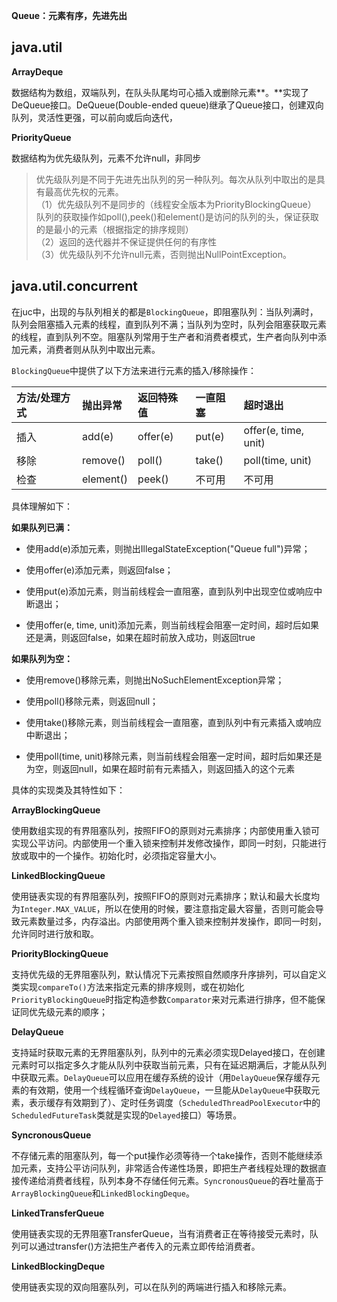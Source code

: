**Queue：元素有序，先进先出**

## java.util

**ArrayDeque**

数据结构为数组，双端队列，在队头队尾均可心插入或删除元素**。**实现了DeQueue接口。DeQueue\(Double-ended queue\)继承了Queue接口，创建双向队列，灵活性更强，可以前向或后向迭代，

**PriorityQueue**

数据结构为优先级队列，元素不允许null，非同步

> 优先级队列是不同于先进先出队列的另一种队列。每次从队列中取出的是具有最高优先权的元素。  
> （1）优先级队列不是同步的（线程安全版本为PriorityBlockingQueue）  
> 队列的获取操作如poll\(\),peek\(\)和element\(\)是访问的队列的头，保证获取的是最小的元素（根据指定的排序规则）  
> （2）返回的迭代器并不保证提供任何的有序性  
> （3）优先级队列不允许null元素，否则抛出NullPointException。

## java.util.concurrent

在juc中，出现的与队列相关的都是`BlockingQueue`，即阻塞队列：当队列满时，队列会阻塞插入元素的线程，直到队列不满；当队列为空时，队列会阻塞获取元素的线程，直到队列不空。阻塞队列常用于生产者和消费者模式，生产者向队列中添加元素，消费者则从队列中取出元素。

`BlockingQueue`中提供了以下方法来进行元素的插入/移除操作：

| 方法/处理方式 | 抛出异常 | 返回特殊值 | 一直阻塞 | 超时退出 |
| :--- | :--- | :--- | :--- | :--- |
| 插入 | add\(e\) | offer\(e\) | put\(e\) | offer\(e, time, unit\) |
| 移除 | remove\(\) | poll\(\) | take\(\) | poll\(time, unit\) |
| 检查 | element\(\) | peek\(\) | 不可用 | 不可用 |

具体理解如下：

**如果队列已满：**

* 使用add\(e\)添加元素，则抛出IllegalStateException\("Queue full"\)异常；

* 使用offer\(e\)添加元素，则返回false；

* 使用put\(e\)添加元素，则当前线程会一直阻塞，直到队列中出现空位或响应中断退出；

* 使用offer\(e, time, unit\)添加元素，则当前线程会阻塞一定时间，超时后如果还是满，则返回false，如果在超时前放入成功，则返回true

**如果队列为空：**

* 使用remove\(\)移除元素，则抛出NoSuchElementException异常；

* 使用poll\(\)移除元素，则返回null；

* 使用take\(\)移除元素，则当前线程会一直阻塞，直到队列中有元素插入或响应中断退出；

* 使用poll\(time, unit\)移除元素，则当前线程会阻塞一定时间，超时后如果还是为空，则返回null，如果在超时前有元素插入，则返回插入的这个元素

具体的实现类及其特性如下：

**ArrayBlockingQueue**

使用数组实现的有界阻塞队列，按照FIFO的原则对元素排序；内部使用重入锁可实现公平访问。内部使用一个重入锁来控制并发修改操作，即同一时刻，只能进行放或取中的一个操作。初始化时，必须指定容量大小。

**LinkedBlockingQueue**

使用链表实现的有界阻塞队列，按照FIFO的原则对元素排序；默认和最大长度均为`Integer.MAX_VALUE`，所以在使用的时候，要注意指定最大容量，否则可能会导致元素数量过多，内存溢出。内部使用两个重入锁来控制并发操作，即同一时刻，允许同时进行放和取。

**PriorityBlockingQueue**

支持优先级的无界阻塞队列，默认情况下元素按照自然顺序升序排列，可以自定义类实现`compareTo()`方法来指定元素的排序规则，或在初始化`PriorityBlockingQueue`时指定构造参数`Comparator`来对元素进行排序，但不能保证同优先级元素的顺序；

**DelayQueue**

支持延时获取元素的无界阻塞队列，队列中的元素必须实现Delayed接口，在创建元素时可以指定多久才能从队列中获取当前元素，只有在延迟期满后，才能从队列中获取元素。`DelayQueue`可以应用在缓存系统的设计（用`DelayQueue`保存缓存元素的有效期，使用一个线程循环查询`DelayQueue`，一旦能从`DelayQueue`中获取元素，表示缓存有效期到了）、定时任务调度（`ScheduledThreadPoolExecutor`中的`ScheduledFutureTask`类就是实现的`Delayed`接口）等场景。

**SyncronousQueue**

不存储元素的阻塞队列，每一个put操作必须等待一个take操作，否则不能继续添加元素，支持公平访问队列，非常适合传递性场景，即把生产者线程处理的数据直接传递给消费者线程，队列本身不存储任何元素。`SyncronousQueue`的吞吐量高于`ArrayBlockingQueue`和`LinkedBlockingDeque`。

**LinkedTransferQueue**

使用链表实现的无界阻塞TransferQueue，当有消费者正在等待接受元素时，队列可以通过transfer\(\)方法把生产者传入的元素立即传给消费者。

**LinkedBlockingDeque**

使用链表实现的双向阻塞队列，可以在队列的两端进行插入和移除元素。



